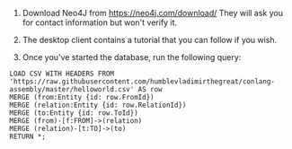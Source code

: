 
1. Download Neo4J from https://neo4j.com/download/  They will ask you for contact information but won't verify it.

2. The desktop client contains a tutorial that you can follow if you wish.

3. Once you've started the database, run the following query:

```
LOAD CSV WITH HEADERS FROM 'https://raw.githubusercontent.com/humblevladimirthegreat/conlang-assembly/master/helloworld.csv' AS row
MERGE (from:Entity {id: row.FromId})
MERGE (relation:Entity {id: row.RelationId})
MERGE (to:Entity {id: row.ToId})
MERGE (from)-[f:FROM]->(relation)
MERGE (relation)-[t:TO]->(to)
RETURN *;
```
